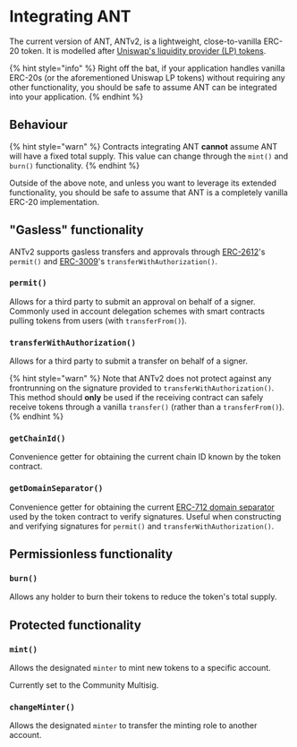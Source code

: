 # Integrating ANT

The current version of ANT, ANTv2, is a lightweight, close-to-vanilla ERC-20 token. It is modelled after [Uniswap's liquidity provider (LP) tokens](https://github.com/Uniswap/uniswap-v2-core/blob/master/contracts/UniswapV2ERC20.sol).

{% hint style="info" %}
Right off the bat, if your application handles vanilla ERC-20s (or the aforementioned Uniswap LP tokens) without requiring any other functionality, you should be safe to assume ANT can be integrated into your application.
{% endhint %}

## Behaviour

{% hint style="warn" %}
Contracts integrating ANT **cannot** assume ANT will have a fixed total supply. This value can change through the `mint()` and `burn()` functionality.
{% endhint %}

Outside of the above note, and unless you want to leverage its extended functionality, you should be safe to assume that ANT is a completely vanilla ERC-20 implementation.

## "Gasless" functionality

ANTv2 supports gasless transfers and approvals through [ERC-2612](https://eips.ethereum.org/EIPS/eip-2612)'s `permit()` and [ERC-3009](https://eips.ethereum.org/EIPS/eip-3009)'s `transferWithAuthorization()`.

### `permit()`

Allows for a third party to submit an approval on behalf of a signer. Commonly used in account delegation schemes with smart contracts pulling tokens from users (with `transferFrom()`).

### `transferWithAuthorization()`

Allows for a third party to submit a transfer on behalf of a signer.

{% hint style="warn" %}
Note that ANTv2 does not protect against any frontrunning on the signature provided to `transferWithAuthorization()`. This method should **only** be used if the receiving contract can safely receive tokens through a vanilla `transfer()` (rather than a `transferFrom()`).
{% endhint %}

### `getChainId()`

Convenience getter for obtaining the current chain ID known by the token contract.

### `getDomainSeparator()`

Convenience getter for obtaining the current [ERC-712 domain separator](https://eips.ethereum.org/EIPS/eip-712#definition-of-domainseparator) used by the token contract to verify signatures. Useful when constructing and verifying signatures for `permit()` and `transferWithAuthorization()`.

## Permissionless functionality

### `burn()`

Allows any holder to burn their tokens to reduce the token's total supply.

## Protected functionality

### `mint()`

Allows the designated `minter` to mint new tokens to a specific account.

Currently set to the Community Multisig.

### `changeMinter()`

Allows the designated `minter` to transfer the minting role to another account.
